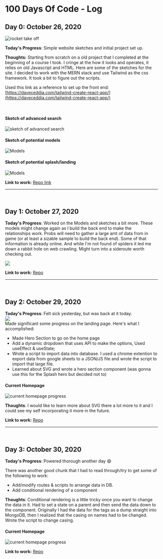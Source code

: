 # 100 Days Of Code - Log


## Day 0: October 26, 2020

![rocket take off](https://media.giphy.com/media/tXLpxypfSXvUc/giphy.gif)

**Today's Progress**: Simple website sketches and initial project set up.

**Thoughts:** Starting from scratch on a old project that I completed at the beginning of a course I took. I cringe at the how it looks and operates, it relies on old Javascript and HTML. Here are some of the sketches for the site. I decided to work with the MERN stack and use Tailwind as the css framework. It took a bit to figure out the scripts. 

Used this link as a reference to set up the front end: [https://daveceddia.com/tailwind-create-react-app/](https://daveceddia.com/tailwind-create-react-app/)

<br/>

#### Sketch of advanced search
![sketch of advanced search](/imgs/day0/Day0-1.png)
#### Sketch of potential models
![Models](/imgs/day0/Day0-2.png)
#### Sketch of potential splash/landing
![Models](/imgs/day0/Day0-3.png)


**Link to work:** [Repo link](https://github.com/Beki-G/all-my-shiki)



<hr/>
<br />

## Day 1: October 27, 2020

**Today's Progress**: Worked on the Models and sketches a bit more. These models might change again as I build the back end to make the relationships work. Probs will need to gather a large amt of data from in game (or at least a sizable sample to build the back end). Some of that information is already online. And while I'm not found of spiders it led me down a rabbit hole on web crawling. Might turn into a sideroute worth checking out. 

![](https://media.giphy.com/media/zpjpvAGOM36bm/giphy.gif)

**Link to work:** [Repo](https://github.com/Beki-G/all-my-shiki)

<hr/>
<br />

## Day 2: October 29, 2020
**Today's Progress**: Felt sick yesterday, but was back at it today.<br />
![](/imgs/day2/day2.gif) <br />
 Made significant some progress on the landing page. Here's what I accomplished:
* Made Hero Section to go on the home page
* Add a dynamic dropdown that uses API to make the options, Used useEffect & useState;
* Wrote a script to import data into database. I used a chrome extention to export data from google sheets to a JSON/JS file and wrote the script to import that large file. 
* Learned about SVG and wrote a hero section component (was gonna use this for the Splash hero but decided not to)

#### Current Homepage
![current homepage progress](/imgs/day2/Day2-1.png)

**Thoughts**: I would like to learn more about SVG there a lot more to it and I could see my self incorporating it more in the future. 



**Link to work:** [Repo](https://github.com/Beki-G/all-my-shiki)

<hr/>
<br />

## Day 3: October 30, 2020

**Today's Progress**: Powered thorough another day :smile: <br />

There was another good chunk that I had to read through/try to get some of the following to work:

* Add/modify routes & scripts to arrange data in DB.
* Add conditional rendering of a component

**Thoughts**: Conditional rendering is a little tricky once you want to change the data in it. Had to set a state on a parent and then send the data down to the component. Originally I had the data for the tags as a dump straight into MongoDB, then I realized that the casing on names had to be changed. Wrote the script to change casing. 

#### Current Homepage
![current homepage progress](/imgs/day3/Day3-1.png)

**Link to work:** [Repo](https://github.com/Beki-G/all-my-shiki)